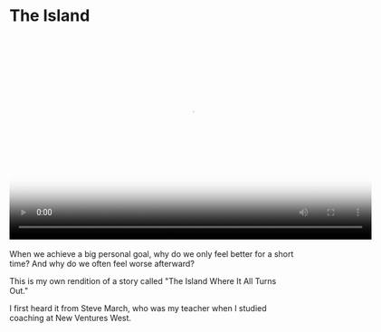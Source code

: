# The Island

<video controls preload="auto" width="640" 
  height="360"
  poster="https://d235962hz41e70.cloudfront.net/courses/inner-leadership/the-island.jpg" data-setup="{}">
  <source src="https://d235962hz41e70.cloudfront.net/courses/inner-leadership/the-island.mp4" type='video/mp4'>
    This video player requires HTML5.
</video>
<br/>
<br/>
When we achieve a big personal goal, why do we only feel better for a short time? And why do we often feel worse afterward?

This is my own rendition of a story called "The Island Where It All Turns Out."

I first heard it from Steve March, who was my teacher when I studied coaching at New Ventures West.